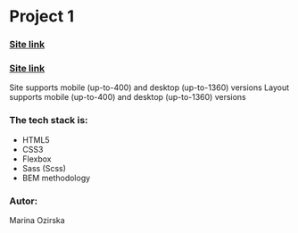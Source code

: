 # Project 1

### [Site link](file:///C:/Users/marin/Desktop/project/part1/index.html#)

### [Site link]()

Site supports mobile (up-to-400) and desktop (up-to-1360) versions
Layout supports mobile (up-to-400) and desktop (up-to-1360) versions

### The tech stack is:

- HTML5
- CSS3
- Flexbox
- Sass (Scss)
- BEM methodology

### Autor:

Marina Ozirska
